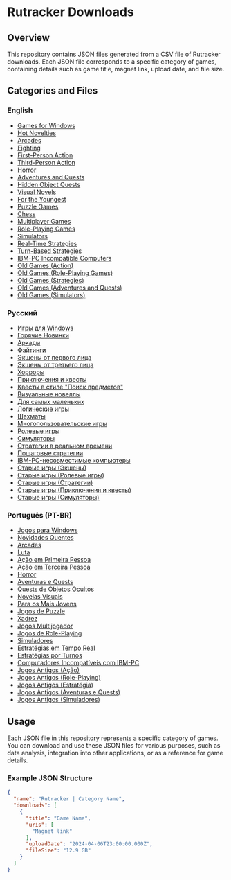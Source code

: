 # Rutracker Downloads

## Overview

This repository contains JSON files generated from a CSV file of Rutracker downloads. Each JSON file corresponds to a specific category of games, containing details such as game title, magnet link, upload date, and file size.

## Categories and Files

### English

- [Games for Windows](5.json)
- [Hot Novelties](635.json)
- [Arcades](127.json)
- [Fighting](2203.json)
- [First-Person Action](647.json)
- [Third-Person Action](646.json)
- [Horror](50.json)
- [Adventures and Quests](53.json)
- [Hidden Object Quests](1008.json)
- [Visual Novels](900.json)
- [For the Youngest](128.json)
- [Puzzle Games](2204.json)
- [Chess](278.json)
- [Multiplayer Games](2118.json)
- [Role-Playing Games](52.json)
- [Simulators](54.json)
- [Real-Time Strategies](51.json)
- [Turn-Based Strategies](2226.json)
- [IBM-PC Incompatible Computers](2228.json)
- [Old Games (Action)](1310.json)
- [Old Games (Role-Playing Games)](2410.json)
- [Old Games (Strategies)](2205.json)
- [Old Games (Adventures and Quests)](2225.json)
- [Old Games (Simulators)](2206.json)

### Русский

- [Игры для Windows](5.json)
- [Горячие Новинки](635.json)
- [Аркады](127.json)
- [Файтинги](2203.json)
- [Экшены от первого лица](647.json)
- [Экшены от третьего лица](646.json)
- [Хорроры](50.json)
- [Приключения и квесты](53.json)
- [Квесты в стиле "Поиск предметов"](1008.json)
- [Визуальные новеллы](900.json)
- [Для самых маленьких](128.json)
- [Логические игры](2204.json)
- [Шахматы](278.json)
- [Многопользовательские игры](2118.json)
- [Ролевые игры](52.json)
- [Симуляторы](54.json)
- [Стратегии в реальном времени](51.json)
- [Пошаговые стратегии](2226.json)
- [IBM-PC-несовместимые компьютеры](2228.json)
- [Старые игры (Экшены)](1310.json)
- [Старые игры (Ролевые игры)](2410.json)
- [Старые игры (Стратегии)](2205.json)
- [Старые игры (Приключения и квесты)](2225.json)
- [Старые игры (Симуляторы)](2206.json)

### Português (PT-BR)

- [Jogos para Windows](5.json)
- [Novidades Quentes](635.json)
- [Arcades](127.json)
- [Luta](2203.json)
- [Ação em Primeira Pessoa](647.json)
- [Ação em Terceira Pessoa](646.json)
- [Horror](50.json)
- [Aventuras e Quests](53.json)
- [Quests de Objetos Ocultos](1008.json)
- [Novelas Visuais](900.json)
- [Para os Mais Jovens](128.json)
- [Jogos de Puzzle](2204.json)
- [Xadrez](278.json)
- [Jogos Multijogador](2118.json)
- [Jogos de Role-Playing](52.json)
- [Simuladores](54.json)
- [Estratégias em Tempo Real](51.json)
- [Estratégias por Turnos](2226.json)
- [Computadores Incompatíveis com IBM-PC](2228.json)
- [Jogos Antigos (Ação)](1310.json)
- [Jogos Antigos (Role-Playing)](2410.json)
- [Jogos Antigos (Estratégia)](2205.json)
- [Jogos Antigos (Aventuras e Quests)](2225.json)
- [Jogos Antigos (Simuladores)](2206.json)

## Usage

Each JSON file in this repository represents a specific category of games. You can download and use these JSON files for various purposes, such as data analysis, integration into other applications, or as a reference for game details.

### Example JSON Structure

```json
{
  "name": "Rutracker | Category Name",
  "downloads": [
    {
      "title": "Game Name",
      "uris": [
        "Magnet link"
      ],
      "uploadDate": "2024-04-06T23:00:00.000Z",
      "fileSize": "12.9 GB"
    }
  ]
}
